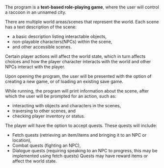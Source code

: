 The program is a **text-based role-playing game**, where the user will control a raccoon in an unnamed city.

There are multiple world areas/scenes that represent the world. Each scene has a text description of the scene: 
- a basic description listing interactable objects, 
- non-playable characters(NPCs) within the scene, 
- and other accessible scenes.

Certain player actions will affect the world state, which in turn affects choices and how the player character interacts with the world and other NPCs interact with the player.

Upon opening the program, the user will be presented with the option of creating a new game, or of loading an existing save game.

While running, the program will print information about the scene, after which the user will be prompted for an action, such as:
- interacting with objects and characters in the scenes,
- traversing to other scenes, and
- checking player inventory or status.

The player will have the option to accept quests. These quests will include:
- Fetch quests (retrieving an item/items and bringing it to an NPC or location),
- Combat quests (fighting an NPC),
- Dialogue quests (requiring speaking to an NPC to progress, this may be implemented using fetch quests)
Quests may have reward items or affect the world state.

